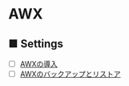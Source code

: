 # AWX
## ■ Settings
- [ ] [AWXの導入](https://github.com/thetaru/memorandum/tree/master/OS/Linux/CentOS8/AWX/)
- [ ] [AWXのバックアップとリストア](https://github.com/thetaru/memorandum/tree/master/OS/Linux/CentOS8/AWX/backup-restore)
